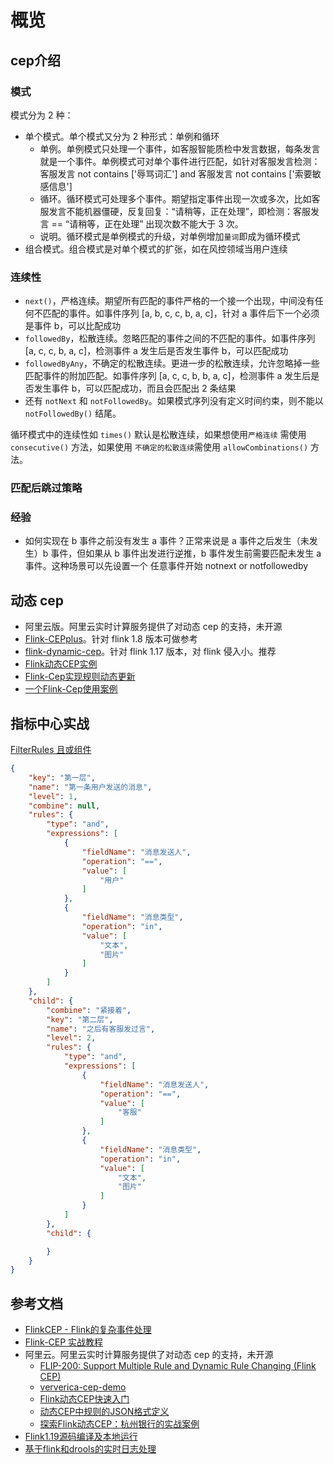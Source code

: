 # 概览

## cep介绍

### 模式

模式分为 2 种：

* 单个模式。单个模式又分为 2 种形式：单例和循环
  * 单例。单例模式只处理一个事件，如客服智能质检中发言数据，每条发言就是一个事件。单例模式可对单个事件进行匹配，如针对客服发言检测：客服发言 not contains ['辱骂词汇'] and 客服发言 not contains ['索要敏感信息']
  * 循环。循环模式可处理多个事件。期望指定事件出现一次或多次，比如客服发言不能机器僵硬，反复回复：“请稍等，正在处理”，即检测：客服发言 == “请稍等，正在处理” 出现次数不能大于 3 次。
  * 说明。循环模式是单例模式的升级，对单例增加`量词`即成为循环模式
* 组合模式。组合模式是对单个模式的扩张，如在风控领域当用户连续

### 连续性

* `next()`，严格连续。期望所有匹配的事件严格的一个接一个出现，中间没有任何不匹配的事件。如事件序列 [a, b, c, c, b, a, c]，针对 a 事件后下一个必须是事件 b，可以比配成功
* `followedBy`，松散连续。忽略匹配的事件之间的不匹配的事件。如事件序列 [a, c, c, b, a, c]，检测事件 a 发生后是否发生事件 b，可以匹配成功
* `followedByAny`，不确定的松散连续。更进一步的松散连续，允许忽略掉一些匹配事件的附加匹配。如事件序列 [a, c, c, b, b, a, c]，检测事件 a 发生后是否发生事件 b，可以匹配成功，而且会匹配出 2 条结果
* 还有 `notNext` 和 `notFollowedBy`。如果模式序列没有定义时间约束，则不能以 `notFollowedBy()` 结尾。

循环模式中的连续性如 `times()` 默认是松散连续，如果想使用`严格连续` 需使用 `consecutive()` 方法，如果使用 `不确定的松散连续`需使用 `allowCombinations()` 方法。

### 匹配后跳过策略



### 经验

* 如何实现在 b 事件之前没有发生 a 事件？正常来说是 a 事件之后发生（未发生）b 事件，但如果从 b 事件出发进行逆推，b 事件发生前需要匹配未发生 a 事件。这种场景可以先设置一个 任意事件开始 notnext or notfollowedby 

## 动态 cep

* 阿里云版。阿里云实时计算服务提供了对动态 cep 的支持，未开源
* [Flink-CEPplus](https://github.com/ljygz/Flink-CEPplus)。针对 flink 1.8 版本可做参考
* [flink-dynamic-cep](https://github.com/shirukai/flink-dynamic-cep)。针对 flink 1.17 版本，对 flink 侵入小。推荐
* [Flink动态CEP实例](https://jxeditor.github.io/2021/06/02/Flink%E5%8A%A8%E6%80%81CEP%E5%AE%9E%E4%BE%8B/)
* [Flink-Cep实现规则动态更新](https://blog.csdn.net/young_0609/article/details/110407781)
* [一个Flink-Cep使用案例](https://blog.51cto.com/u_9928699/3699677)

## 指标中心实战

[FilterRules 且或组件](https://dtstack.github.io/dt-react-component/components/filter-rules)

```json
{
    "key": "第一层",
    "name": "第一条用户发送的消息",
    "level": 1,
    "combine": null,
    "rules": {
        "type": "and",
        "expressions": [
            {
                "fieldName": "消息发送人",
                "operation": "==",
                "value": [
                    "用户"
                ]
            },
            {
                "fieldName": "消息类型",
                "operation": "in",
                "value": [
                    "文本",
                    "图片"
                ]
            }
        ]
    },
    "child": {
        "combine": "紧接着",
        "key": "第二层",
        "name": "之后有客服发过言",
        "level": 2,
        "rules": {
            "type": "and",
            "expressions": [
                {
                    "fieldName": "消息发送人",
                    "operation": "==",
                    "value": [
                        "客服"
                    ]
                },
                {
                    "fieldName": "消息类型",
                    "operation": "in",
                    "value": [
                        "文本",
                        "图片"
                    ]
                }
            ]
        },
        "child": {

        }
    }
}
```



## 参考文档

* [FlinkCEP - Flink的复杂事件处理](https://nightlies.apache.org/flink/flink-docs-master/zh/docs/libs/cep/#flinkcep---flink%e7%9a%84%e5%a4%8d%e6%9d%82%e4%ba%8b%e4%bb%b6%e5%a4%84%e7%90%86)
* [Flink-CEP 实战教程](https://blog.csdn.net/qq_43048957/article/details/135508027)
* 阿里云。阿里云实时计算服务提供了对动态 cep 的支持，未开源
  * [FLIP-200: Support Multiple Rule and Dynamic Rule Changing (Flink CEP)](https://cwiki.apache.org/confluence/pages/viewpage.action?pageId=195730308)
  * [ververica-cep-demo](https://github.com/RealtimeCompute/ververica-cep-demo)
  * [Flink动态CEP快速入门](https://help.aliyun.com/zh/flink/realtime-flink/getting-started/getting-started-with-dynamic-flink-cep)
  * [动态CEP中规则的JSON格式定义](https://help.aliyun.com/zh/flink/definitions-of-rules-in-the-json-format-in-dynamic-flink-cep)
  * [探索Flink动态CEP：杭州银行的实战案例](https://developer.aliyun.com/article/1646649)
* [Flink1.19源码编译及本地运行](https://blog.csdn.net/qq_20672231/article/details/147017660)
* [基于flink和drools的实时日志处理](https://github.com/luxiaoxun/eagle)
